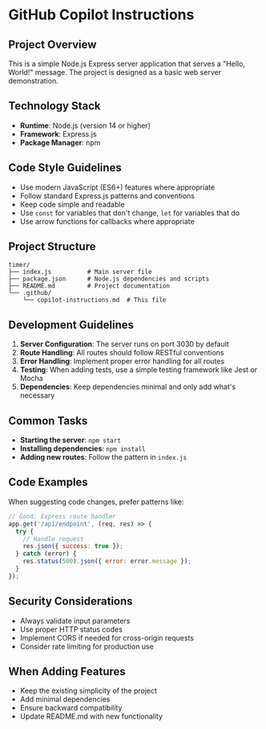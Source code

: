 # GitHub Copilot Instructions

## Project Overview
This is a simple Node.js Express server application that serves a "Hello, World!" message. The project is designed as a basic web server demonstration.

## Technology Stack
- **Runtime**: Node.js (version 14 or higher)
- **Framework**: Express.js
- **Package Manager**: npm

## Code Style Guidelines
- Use modern JavaScript (ES6+) features where appropriate
- Follow standard Express.js patterns and conventions
- Keep code simple and readable
- Use `const` for variables that don't change, `let` for variables that do
- Use arrow functions for callbacks where appropriate

## Project Structure
```
timer/
├── index.js          # Main server file
├── package.json      # Node.js dependencies and scripts
├── README.md         # Project documentation
└── .github/
    └── copilot-instructions.md  # This file
```

## Development Guidelines
1. **Server Configuration**: The server runs on port 3030 by default
2. **Route Handling**: All routes should follow RESTful conventions
3. **Error Handling**: Implement proper error handling for all routes
4. **Testing**: When adding tests, use a simple testing framework like Jest or Mocha
5. **Dependencies**: Keep dependencies minimal and only add what's necessary

## Common Tasks
- **Starting the server**: `npm start`
- **Installing dependencies**: `npm install`
- **Adding new routes**: Follow the pattern in `index.js`

## Code Examples
When suggesting code changes, prefer patterns like:

```javascript
// Good: Express route handler
app.get('/api/endpoint', (req, res) => {
  try {
    // Handle request
    res.json({ success: true });
  } catch (error) {
    res.status(500).json({ error: error.message });
  }
});
```

## Security Considerations
- Always validate input parameters
- Use proper HTTP status codes
- Implement CORS if needed for cross-origin requests
- Consider rate limiting for production use

## When Adding Features
- Keep the existing simplicity of the project
- Add minimal dependencies
- Ensure backward compatibility
- Update README.md with new functionality